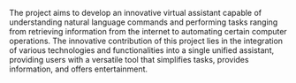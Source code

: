 The project aims to develop an innovative virtual assistant capable of understanding natural language 
commands and performing tasks ranging from retrieving information from the internet to automating certain
computer operations. The innovative contribution of this project lies in the integration of various technologies
and functionalities into a single unified assistant, providing users with a versatile tool that simplifies tasks, provides information, and offers entertainment.

